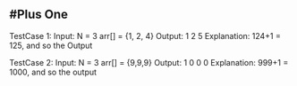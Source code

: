#Plus One
----------
TestCase 1:
Input: 
N = 3
arr[] = {1, 2, 4}
Output: 
1 2 5
Explanation:
124+1 = 125, and so the Output

TestCase 2:
Input: 
N = 3
arr[] = {9,9,9}
Output: 
1 0 0 0
Explanation:
999+1 = 1000, and so the output